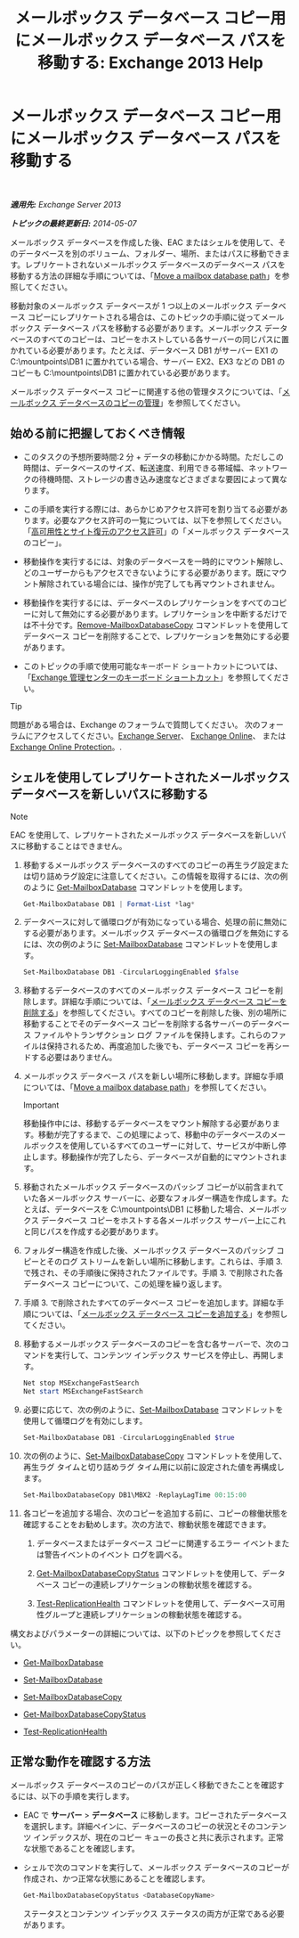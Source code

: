 ﻿---
title: 'メールボックス データベース コピー用にメールボックス データベース パスを移動する: Exchange 2013 Help'
TOCTitle: メールボックス データベース コピー用にメールボックス データベース パスを移動する
ms:assetid: 324f255c-d95d-4a8a-a134-c8cee5c5b9cb
ms:mtpsurl: https://technet.microsoft.com/ja-jp/library/Dd979782(v=EXCHG.150)
ms:contentKeyID: 48269333
ms.date: 05/23/2018
mtps_version: v=EXCHG.150
ms.translationtype: MT
---

# メールボックス データベース コピー用にメールボックス データベース パスを移動する

 

_**適用先:** Exchange Server 2013_

_**トピックの最終更新日:** 2014-05-07_

メールボックス データベースを作成した後、EAC またはシェルを使用して、そのデータベースを別のボリューム、フォルダー、場所、またはパスに移動できます。レプリケートされないメールボックス データベースのデータベース パスを移動する方法の詳細な手順については、「[Move a mailbox database path](manage-mailbox-databases-in-exchange-2013-exchange-2013-help.md)」を参照してください。

移動対象のメールボックス データベースが 1 つ以上のメールボックス データベース コピーにレプリケートされる場合は、このトピックの手順に従ってメールボックス データベース パスを移動する必要があります。メールボックス データベースのすべてのコピーは、コピーをホストしている各サーバーの同じパスに置かれている必要があります。たとえば、データベース DB1 がサーバー EX1 の C:\\mountpoints\\DB1 に置かれている場合、サーバー EX2、EX3 などの DB1 のコピーも C:\\mountpoints\\DB1 に置かれている必要があります。

メールボックス データベース コピーに関連する他の管理タスクについては、「[メールボックス データベースのコピーの管理](managing-mailbox-database-copies-exchange-2013-help.md)」を参照してください。

## 始める前に把握しておくべき情報

  - このタスクの予想所要時間:2 分 + データの移動にかかる時間。ただしこの時間は、データベースのサイズ、転送速度、利用できる帯域幅、ネットワークの待機時間、ストレージの書き込み速度などさまざまな要因によって異なります。

  - この手順を実行する際には、あらかじめアクセス許可を割り当てる必要があります。必要なアクセス許可の一覧については、以下を参照してください。「[高可用性とサイト復元のアクセス許可](high-availability-and-site-resilience-permissions-exchange-2013-help.md)」の「メールボックス データベースのコピー」。

  - 移動操作を実行するには、対象のデータベースを一時的にマウント解除し、どのユーザーからもアクセスできないようにする必要があります。既にマウント解除されている場合には、操作が完了しても再マウントされません。

  - 移動操作を実行するには、データベースのレプリケーションをすべてのコピーに対して無効にする必要があります。レプリケーションを中断するだけでは不十分です。[Remove-MailboxDatabaseCopy](https://technet.microsoft.com/ja-jp/library/dd335119\(v=exchg.150\)) コマンドレットを使用してデータベース コピーを削除することで、レプリケーションを無効にする必要があります。

  - このトピックの手順で使用可能なキーボード ショートカットについては、「[Exchange 管理センターのキーボード ショートカット](keyboard-shortcuts-in-the-exchange-admin-center-exchange-online-protection-help.md)」を参照してください。


> [!TIP]
> 問題がある場合は、Exchange のフォーラムで質問してください。 次のフォーラムにアクセスしてください。<A href="https://go.microsoft.com/fwlink/p/?linkid=60612">Exchange Server</A>、 <A href="https://go.microsoft.com/fwlink/p/?linkid=267542">Exchange Online</A>、 または <A href="https://go.microsoft.com/fwlink/p/?linkid=285351">Exchange Online Protection</A>。.



## シェルを使用してレプリケートされたメールボックス データベースを新しいパスに移動する


> [!NOTE]
> EAC を使用して、レプリケートされたメールボックス データベースを新しいパスに移動することはできません。



1.  移動するメールボックス データベースのすべてのコピーの再生ラグ設定または切り詰めラグ設定に注意してください。この情報を取得するには、次の例のように [Get-MailboxDatabase](https://technet.microsoft.com/ja-jp/library/bb124924\(v=exchg.150\)) コマンドレットを使用します。
    
    ```powershell
    Get-MailboxDatabase DB1 | Format-List *lag*
    ```

2.  データベースに対して循環ログが有効になっている場合、処理の前に無効にする必要があります。メールボックス データベースの循環ログを無効にするには、次の例のように [Set-MailboxDatabase](https://technet.microsoft.com/ja-jp/library/bb123971\(v=exchg.150\)) コマンドレットを使用します。
    
    ```powershell
    Set-MailboxDatabase DB1 -CircularLoggingEnabled $false
    ```

3.  移動するデータベースのすべてのメールボックス データベース コピーを削除します。詳細な手順については、「[メールボックス データベース コピーを削除する](remove-a-mailbox-database-copy-exchange-2013-help.md)」を参照してください。すべてのコピーを削除した後、別の場所に移動することでそのデータベース コピーを削除する各サーバーのデータベース ファイルやトランザクション ログ ファイルを保持します。これらのファイルは保持されるため、再度追加した後でも、データベース コピーを再シードする必要はありません。

4.  メールボックス データベース パスを新しい場所に移動します。詳細な手順については、「[Move a mailbox database path](manage-mailbox-databases-in-exchange-2013-exchange-2013-help.md)」を参照してください。
    

    > [!IMPORTANT]
    > 移動操作中には、移動するデータベースをマウント解除する必要があります。移動が完了するまで、この処理によって、移動中のデータベースのメールボックスを使用しているすべてのユーザーに対して、サービスが中断し停止します。移動操作が完了したら、データベースが自動的にマウントされます。



5.  移動されたメールボックス データベースのパッシブ コピーが以前含まれていた各メールボックス サーバーに、必要なフォルダー構造を作成します。たとえば、データベースを C:\\mountpoints\\DB1 に移動した場合、メールボックス データベース コピーをホストする各メールボックス サーバー上にこれと同じパスを作成する必要があります。

6.  フォルダー構造を作成した後、メールボックス データベースのパッシブ コピーとそのログ ストリームを新しい場所に移動します。これらは、手順 3. で残され、その手順後に保持されたファイルです。手順 3. で削除された各データベース コピーについて、この処理を繰り返します。

7.  手順 3. で削除されたすべてのデータベース コピーを追加します。詳細な手順については、「[メールボックス データベース コピーを追加する](add-a-mailbox-database-copy-exchange-2013-help.md)」を参照してください。

8.  移動するメールボックス データベースのコピーを含む各サーバーで、次のコマンドを実行して、コンテンツ インデックス サービスを停止し、再開します。
    
    ```powershell
    Net stop MSExchangeFastSearch
    Net start MSExchangeFastSearch
    ```

9.  必要に応じて、次の例のように、[Set-MailboxDatabase](https://technet.microsoft.com/ja-jp/library/bb123971\(v=exchg.150\)) コマンドレットを使用して循環ログを有効にします。
    
    ```powershell
    Set-MailboxDatabase DB1 -CircularLoggingEnabled $true
    ```

10. 次の例のように、[Set-MailboxDatabaseCopy](https://technet.microsoft.com/ja-jp/library/dd298104\(v=exchg.150\)) コマンドレットを使用して、再生ラグ タイムと切り詰めラグ タイム用に以前に設定された値を再構成します。
    
    ```powershell
    Set-MailboxDatabaseCopy DB1\MBX2 -ReplayLagTime 00:15:00
    ```

11. 各コピーを追加する場合、次のコピーを追加する前に、コピーの稼働状態を確認することをお勧めします。次の方法で、稼動状態を確認できます。
    
    1.  データベースまたはデータベース コピーに関連するエラー イベントまたは警告イベントのイベント ログを調べる。
    
    2.  [Get-MailboxDatabaseCopyStatus](https://technet.microsoft.com/ja-jp/library/dd298044\(v=exchg.150\)) コマンドレットを使用して、データベース コピーの連続レプリケーションの稼動状態を確認する。
    
    3.  [Test-ReplicationHealth](https://technet.microsoft.com/ja-jp/library/bb691314\(v=exchg.150\)) コマンドレットを使用して、データベース可用性グループと連続レプリケーションの稼動状態を確認する。

構文およびパラメーターの詳細については、以下のトピックを参照してください。

  - [Get-MailboxDatabase](https://technet.microsoft.com/ja-jp/library/bb124924\(v=exchg.150\))

  - [Set-MailboxDatabase](https://technet.microsoft.com/ja-jp/library/bb123971\(v=exchg.150\))

  - [Set-MailboxDatabaseCopy](https://technet.microsoft.com/ja-jp/library/dd298104\(v=exchg.150\))

  - [Get-MailboxDatabaseCopyStatus](https://technet.microsoft.com/ja-jp/library/dd298044\(v=exchg.150\))

  - [Test-ReplicationHealth](https://technet.microsoft.com/ja-jp/library/bb691314\(v=exchg.150\))

## 正常な動作を確認する方法

メールボックス データベースのコピーのパスが正しく移動できたことを確認するには、以下の手順を実行します。

  - EAC で <strong>サーバー</strong> \> <strong>データベース</strong> に移動します。コピーされたデータベースを選択します。詳細ペインに、データベースのコピーの状況とそのコンテンツ インデックスが、現在のコピー キューの長さと共に表示されます。正常な状態であることを確認します。

  - シェルで次のコマンドを実行して、メールボックス データベースのコピーが作成され、かつ正常な状態にあることを確認します。
    
    ```powershell
    Get-MailboxDatabaseCopyStatus <DatabaseCopyName>
    ```
        
    ステータスとコンテンツ インデックス ステータスの両方が正常である必要があります。

